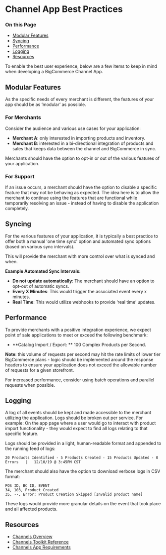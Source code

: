 # Channel App Best Practices

<div class="otp" id="no-index">

### On this Page

- [Modular Features](#modular-features)
- [Syncing](#syncing)
- [Performance](#performance)
- [Logging](#logging)
- [Resources](#resources)

</div>

To enable the best user experience, below are a few items to keep in mind when developing a BigCommerce Channel App.

## Modular Features

As the specific needs of every merchant is different, the features of your app should be as ‘modular’ as possible.

### For Merchants
Consider the audience and various use cases for your application:
* **Merchant A**: only interested in importing products and inventory.
* **Merchant B**: interested in a bi-directional integration of products and sales that keeps data between the channel and BigCommerce in sync.

Merchants should have the option to opt-in or out of the various features of your application.

### For Support
If an issue occurs, a merchant should have the option to disable a specific feature that may not be behaving as expected.  The idea here is to allow the merchant to continue using the features that are functional while temporarily resolving an issue - instead of having to disable the application completely.

## Syncing
For the various features of your application, it is typically a best practice to offer both a manual 'one time sync' option and automated sync options (based on various sync intervals).

This will provide the merchant with more control over what is synced and when.

**Example Automated Sync Intervals:**
* **Do not update automatically**:  The merchant should have an option to opt-out of automatic syncs.
* **Every X Minutes**:  This would trigger the associated event every x minutes.
* **Real Time**:  This would utilize webhooks to provide ‘real time’ updates.

## Performance
To provide merchants with a positive integration experience, we expect point of sale applications to meet or exceed the following benchmark:

* **Catalog Import / Export: ** 100 Complex Products per Second.

**Note**:  this volume of requests per second may hit the rate limits of lower tier BigCommerce plans - logic should be implemented around the response headers to ensure your application does not exceed the allowable number of requests for a given storefront.

For increased performance, consider using batch operations and parallel requests when possible.

## Logging
A log of all events should be kept and made accessible to the merchant utilizing the application.
Logs should be broken out per service.  For example:  On the app page where a user would go to interact with product import functionality - they would expect to find all logs relating to that specific feature.

Logs should be provided in a light, human-readable format and appended to the running feed of logs:

```
20 Products Identified - 5 Products Created - 15 Products Updated - 0 Errors   |   12/10/19 @ 3:45PM CST
```

The merchant should also have the option to download verbose logs in CSV format:

```
POS ID, BC ID, EVENT
34, 103, Product Created
35, --, Error: Product Creation Skipped [Invalid product name]
```

These logs would provide more granular details on the event that took place and all affected products.

## Resources
* [Channels Overview](https://developer.bigcommerce.com/api-docs/channels/channels-overview)
* [Channels Toolkit Reference](https://developer.bigcommerce.com/api-docs/channels/channels-toolkit-reference)
* [Channels App Requirements](https://developer.bigcommerce.com/api-docs/channels/channel-app-requirements)